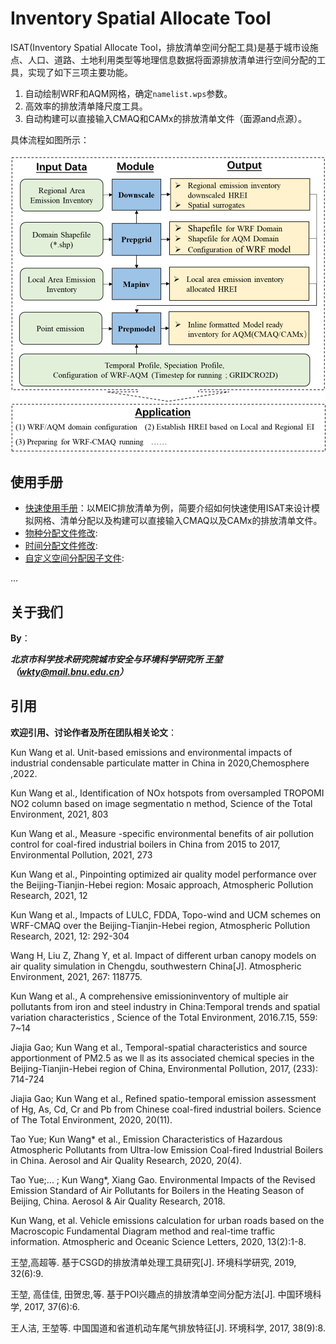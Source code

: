 # Inventory Spatial Allocate Tool 

ISAT(Inventory Spatial Allocate Tool，排放清单空间分配工具)是基于城市设施点、人口、道路、土地利用类型等地理信息数据将面源排放清单进行空间分配的工具，实现了如下三项主要功能。

1. 自动绘制WRF和AQM网格，确定`namelist.wps`参数。
2. 高效率的排放清单降尺度工具。
3. 自动构建可以直接输入CMAQ和CAMx的排放清单文件（面源and点源）。

具体流程如图所示：

<img src="Doc/fig/流程图.png" alt="流程图" style="zoom:67%;" />

## 使用手册

* [快速使用手册](./Doc/Quick_start.md)：以MEIC排放清单为例，简要介绍如何快速使用ISAT来设计模拟网格、清单分配以及构建可以直接输入CMAQ以及CAMx的排放清单文件。
* [物种分配文件修改]():
* [时间分配文件修改]():
* [自定义空间分配因子文件]():

...

## 关于我们

**By**：

***北京市科学技术研究院城市安全与环境科学研究所   王堃  （wkty@mail.bnu.edu.cn）***



## 引用

**欢迎引用、讨论作者及所在团队相关论文**：

Kun Wang et al. Unit-based emissions and environmental impacts of industrial condensable particulate matter in China in 2020,Chemosphere ,2022.

Kun Wang et al., Identification of NOx hotspots from oversampled TROPOMI NO2 column based on image segmentatio n method, Science of the Total Environment, 2021, 803

Kun Wang et al., Measure -specific environmental benefits of air pollution control for coal-fired industrial boilers in China from 2015 to 2017, Environmental Pollution, 2021, 273 

Kun Wang et al., Pinpointing optimized air quality model performance over the Beijing-Tianjin-Hebei region: Mosaic approach, Atmospheric Pollution Research, 2021, 12 

Kun Wang et al., Impacts of LULC, FDDA, Topo-wind and UCM schemes on WRF-CMAQ over the Beijing-Tianjin-Hebei region, Atmospheric Pollution Research, 2021, 12: 292-304

Wang H, Liu Z, Zhang Y, et al. Impact of different urban canopy models on air quality simulation in Chengdu, southwestern China[J]. Atmospheric Environment, 2021, 267: 118775.

Kun Wang et al., A comprehensive emissioninventory of multiple air pollutants from iron and steel industry in China:Temporal trends and spatial variation characteristics , Science of the Total Environment, 2016.7.15, 559: 7~14 

Jiajia Gao; Kun Wang et al., Temporal-spatial characteristics and source apportionment of PM2.5 as we ll as its associated chemical species in the Beijing-Tianjin-Hebei region of China, Environmental Pollution, 2017, (233): 714-724 

 Jiajia Gao; Kun Wang et al., Refined spatio-temporal emission assessment of Hg, As, Cd, Cr and Pb from Chinese coal-fired industrial boilers. Science of The Total Environment, 2020, 20(11).

Tao Yue; Kun Wang* et al., Emission Characteristics of Hazardous Atmospheric Pollutants from Ultra-low Emission Coal-fired Industrial Boilers in China. Aerosol and Air Quality Research, 2020, 20(4).

Tao Yue;... ; Kun Wang*, Xiang Gao. Environmental Impacts of the Revised Emission Standard of Air Pollutants for Boilers in the Heating Season of Beijing, China. Aerosol & Air Quality Research, 2018.  

Kun Wang, et al. Vehicle emissions calculation for urban roads based on the Macroscopic Fundamental Diagram method and real-time traffic information. Atmospheric and Oceanic Science Letters, 2020, 13(2):1-8.

王堃,高超等. 基于CSGD的排放清单处理工具研究[J]. 环境科学研究, 2019, 32(6):9.

王堃, 高佳佳, 田贺忠,等. 基于POI兴趣点的排放清单空间分配方法[J]. 中国环境科学, 2017, 37(6):6.

王人洁, 王堃等. 中国国道和省道机动车尾气排放特征[J]. 环境科学, 2017, 38(9):8.
